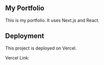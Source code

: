 ## My Portfolio

This is my portfolio. It uses Next.js and React.

## Deployment

This project is deployed on Vercel.

Vercel Link: []()